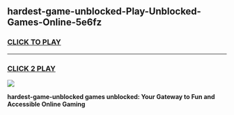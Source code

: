 
## hardest-game-unblocked-Play-Unblocked-Games-Online-5e6fz
<h3>
<a href="https://premium76.site?title=hardest-game-unblocked&ref=25A">CLICK TO PLAY</a></h3>
<hr>

<h3>
<a href="https://premium76.site?title=hardest-game-unblocked&ref=25A">CLICK 2 PLAY</a>
  
</h3>

<a href="https://premium76.site?title=hardest-game-unblocked&ref=25A"><img src="https://clearcache.store/games.png"></a>


**hardest-game-unblocked games unblocked: Your Gateway to Fun and Accessible Online Gaming**
